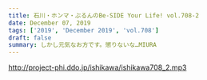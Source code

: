 ```yaml
---
title: 石川・ホンマ・ぶるんのBe-SIDE Your Life! vol.708-2
date: December 07, 2019
tags: ['2019', 'December 2019', 'vol.708']
draft: false
summary: しかし元気なお方です。懲りないな…MIURA
---
```


http://project-phi.ddo.jp/ishikawa/ishikawa708_2.mp3

